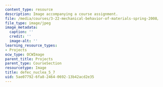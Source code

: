 ```yaml
---
content_type: resource
description: Image accompanying a course assignment.
file: /media/courses/3-22-mechanical-behavior-of-materials-spring-2008/5ae077926fa82464069213b42acd2e35_defec_nuclea_5_7.jpg
file_type: image/jpeg
image_metadata:
  caption: ''
  credit: ''
  image-alt: ''
learning_resource_types:
- Projects
ocw_type: OCWImage
parent_title: Projects
parent_type: CourseSection
resourcetype: Image
title: defec_nuclea_5_7
uid: 5ae07792-6fa8-2464-0692-13b42acd2e35
---
```

